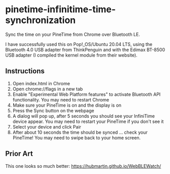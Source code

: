 # pinetime-infinitime-time-synchronization

Sync the time on your PineTime from Chrome over Bluetooth LE.

I have successfully used this on Pop!_OS/Ubuntu 20.04 LTS, using the Bluetooth 4.0 USB adapter from ThinkPenguin and with the Edimax BT-8500 USB adapter (I compiled the kernel module from their website).

## Instructions

1. Open index.html in Chrome
1. Open chrome://flags in a new tab
1. Enable "Experimental Web Platform features" to activate Bluetooth API functionality. You may need to restart Chrome
1. Make sure your PineTime is on and the display is on
1. Press the Sync button on the webpage
1. A dialog will pop up, after 5 seconds you should see your InfiniTime device appear. You may need to restart your PineTime if you don't see it
1. Select your device and click Pair
1. After about 10 seconds the time should be synced ... check your PineTime! You may need to swipe back to your home screen.

## Prior Art

This one looks so much better: https://hubmartin.github.io/WebBLEWatch/